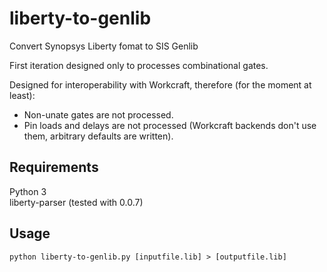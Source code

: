 # liberty-to-genlib
Convert Synopsys Liberty fomat to SIS Genlib 

First iteration designed only to processes combinational gates.

Designed for interoperability with Workcraft, therefore (for the moment at least): 
- Non-unate gates are not processed. 
- Pin loads and delays are not processed (Workcraft backends don't use them, arbitrary defaults are written). 

## Requirements
Python 3  
liberty-parser (tested with 0.0.7) 

## Usage
`python liberty-to-genlib.py [inputfile.lib] > [outputfile.lib]` 
